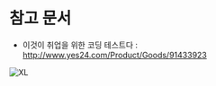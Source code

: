 # 참고 문서

* 이것이 취업을 위한 코딩 테스트다 : http://www.yes24.com/Product/Goods/91433923

![XL](https://user-images.githubusercontent.com/82772374/172038014-b579207e-9e39-4345-beab-62540db78733.jpg)

